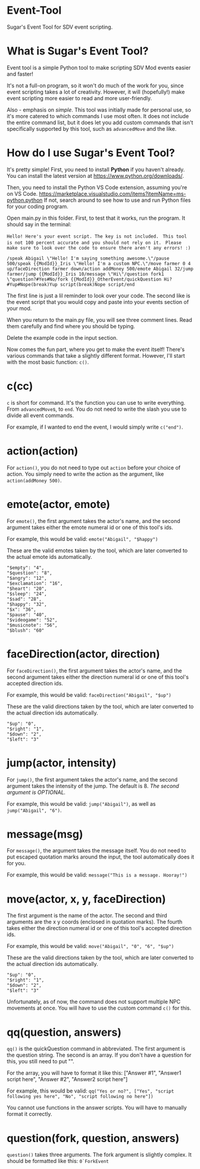 # Event-Tool
Sugar's Event Tool for SDV event scripting.


# What is Sugar's Event Tool?

Event tool is a simple Python tool to make scripting SDV Mod events easier and faster! 

It's not a full-on program, so it won't do much of the work for you, since event scripting takes a lot of creativity.
However, it will (hopefully!) make event scripting more easier to read and more user-friendly.

Also - emphasis on *simple*. This tool was initially made for personal use, so it's more catered to which commands I use most often.
It does not include the entire command list, but it does let you add custom commands that isn't specifically supported by this tool, such as `advancedMove` and the like.


# How do I use Sugar's Event Tool?

It's pretty simple! First, you need to install **Python** if you haven't already. 
You can install the latest version at https://www.python.org/downloads/.

Then, you need to install the Python VS Code extension, assuming you're on VS Code. https://marketplace.visualstudio.com/items?itemName=ms-python.python
If not, search around to see how to use and run Python files for your coding program.

Open main.py in this folder. First, to test that it works, run the program. 
It should say in the terminal:

```Hello! Here's your event script. The key is not included. ```
```This tool is not 100 percent accurate and you should not rely on it. ```
```Please make sure to look over the code to ensure there aren't any errors! :)```

```/speak Abigail \"Hello! I'm saying something awesome.\"/pause 500/speak {{ModId}}_Iris \"Hello! I'm a custom NPC.\"/move farmer 0 4 up/faceDirection farmer down/action addMoney 500/emote Abigail 32/jump farmer/jump {{ModId}}_Iris 10/message \"Hi\"/question fork1 \"question?#Yes#No/fork {{ModId}}_OtherEvent/quickQuestion Hi?#Yup#Nope(break)Yup script(break)Nope script/end```

The first line is just a lil reminder to look over your code. 
The second like is the event script that you would copy and paste into your events section of your mod.

When you return to the main.py file, you will see three comment lines. Read them carefully and find where you should be typing.

Delete the example code in the input section.

Now comes the fun part, where you get to make the event itself! There's various commands that take a slightly different format.
However, I'll start with the most basic function: `c()`.

# c(cc)

`c` is short for command. It's the function you can use to write everything. From `advancedMove`s, to `end`.
You do not need to write the slash you use to divide all event commands. 

For example, if I wanted to end the event, I would simply write `c("end")`.

# action(action)

For `action()`, you do not need to type out `action` before your choice of action. 
You simply need to write the action as the argument, like `action(addMoney 500)`.

# emote(actor, emote)

For `emote()`, the first argument takes the actor's name, and the second argument takes either the emote numeral id or one of this tool's ids.

For example, this would be valid: `emote("Abigail", "$happy")`

These are the valid emotes taken by the tool, which are later converted to the actual emote ids automatically.
    
    "$empty": "4",
    "$question": "8",
    "$angry": "12",
    "$exclamation": "16",
    "$heart": "20",
    "$sleep": "24",
    "$sad": "28",
    "$happy": "32",
    "$x": "36",
    "$pause": "40",
    "$videogame": "52",
    "$musicnote": "56",
    "$blush": "60"

# faceDirection(actor, direction)

For `faceDirection()`, the first argument takes the actor's name, and the second argument takes either the direction numeral id or one of this tool's accepted direction ids.

For example, this would be valid: `faceDirection("Abigail", "$up")`

These are the valid directions taken by the tool, which are later converted to the actual direction ids automatically.

    "$up": "0",
    "$right": "1",
    "$down": "2",
    "$left": "3"

# jump(actor, intensity)

For `jump()`, the first argument takes the actor's name, and the second argument takes the intensity of the jump. The default is 8.
*The second argument is OPTIONAL.*

For example, this would be valid: `jump("Abigail")`, as well as `jump("Abigail", "6")`.

# message(msg)

For `message()`, the argument takes the message itself. You do not need to put escaped quotation marks around the input, the tool automatically does it for you.

For example, this would be valid: `message("This is a message. Hooray!")`

# move(actor, x, y, faceDirection)

The first argument is the name of the actor. The second and third arguments are the x y coords (enclosed in quotation marks). 
The fourth takes either the direction numeral id or one of this tool's accepted direction ids.

For example, this would be valid: `move("Abigail", "0", "6", "$up")`

These are the valid directions taken by the tool, which are later converted to the actual direction ids automatically.

    "$up": "0",
    "$right": "1",
    "$down": "2",
    "$left": "3"

Unfortunately, as of now, the command does not support multiple NPC movements at once. You will have to use the custom command `c()` for this.

# qq(question, answers)

`qq()` is the quickQuestion command in abbreviated. The first argument is the question string. The second is an array.
If you don't have a question for this, you still need to put "".

For the array, you will have to format it like this: ["Answer #1", "Answer1 script here", "Answer #2", "Answer2 script here"]

For example, this would be valid: `qq("Yes or no?", ["Yes", "script following yes here", "No", "script following no here"])`

You cannot use functions in the answer scripts. You will have to manually format it correctly.

# question(fork, question, answers)

`question()` takes three arguments. The fork argument is slightly complex. It should be formatted like this: ``0`ForkEvent``
